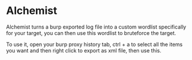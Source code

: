 # Alchemist
Alchemist turns a burp exported log file into a custom wordlist specifically for your target, you can then use this wordlist to bruteforce the target.

To use it, open your burp proxy history tab, ctrl + a to select all the items you want and then right click to export as xml file, then use this.